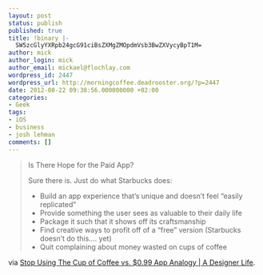 ```yaml
---
layout: post
status: publish
published: true
title: !binary |-
  SW5zcGlyYXRpb24gcG91ciBsZXMgZMOpdmVsb3BwZXVycyBpT1M=
author: mick
author_login: mick
author_email: mickael@flochlay.com
wordpress_id: 2447
wordpress_url: http://morningcoffee.deadrooster.org/?p=2447
date: 2012-08-22 09:38:56.000000000 +02:00
categories:
- Geek
tags:
- iOS
- business
- josh lehman
comments: []
---
```

<blockquote>Is There Hope for the Paid App?

Sure there is. Just do what Starbucks does:
<ul>
	<li>Build an app experience that’s unique and doesn’t feel “easily replicated”</li>
	<li>Provide something the user sees as valuable to their daily life</li>
	<li>Package it such that it shows off its craftsmanship</li>
	<li>Find creative ways to profit off of a “free” version (Starbucks doesn’t do this…. yet)</li>
	<li>Quit complaining about money wasted on cups of coffee</li>
</ul>
</blockquote>
via <a href="http://www.joshlehman.com/thoughts/stop-using-the-cup-of-coffee-vs-0-99-cent-app-analogy/">Stop Using The Cup of Coffee vs. $0.99 App Analogy | A Designer Life</a>.
